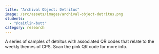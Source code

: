```yaml
---
title: "Archival Object: Detritus"
image: /src/assets/images/archival-object-detritus.png
students:
  - "@caitlin-butt"
category: research
---
```

A series of samples of detritus with associated QR codes that relate to the weekly themes of CPS. Scan the pink QR code for more info.